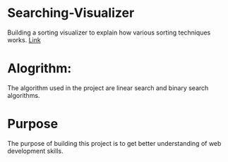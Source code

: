 # Searching-Visualizer

Building a sorting visualizer to explain how various sorting techniques works. [Link](https://ivabby.github.io/Searching-Visualizer/)

# Alogrithm:
The algorithm used in the project are linear search and binary search algorithms.

# Purpose
The purpose of building this project is to get better understanding of web development skills.
